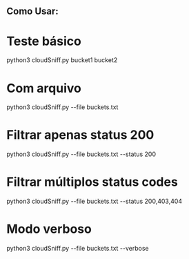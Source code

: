 ## Como Usar:

# Teste básico
python3 cloudSniff.py bucket1 bucket2

# Com arquivo
python3 cloudSniff.py --file buckets.txt

# Filtrar apenas status 200
python3 cloudSniff.py --file buckets.txt --status 200

# Filtrar múltiplos status codes
python3 cloudSniff.py --file buckets.txt --status 200,403,404

# Modo verboso
python3 cloudSniff.py --file buckets.txt --verbose
